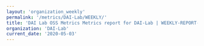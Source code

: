 ```yaml
---
layout: 'organization_weekly'
permalink: '/metrics/DAI-Lab/WEEKLY/'
title: 'DAI Lab OSS Metrics Metrics report for DAI-Lab | WEEKLY-REPORT-2020-05-03'
organization: 'DAI-Lab'
current_date: '2020-05-03'
---
```

